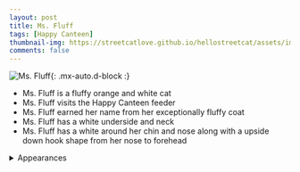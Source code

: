 ```yaml
---
layout: post
title: Ms. Fluff
tags: [Happy Canteen]
thumbnail-img: https://streetcatlove.github.io/hellostreetcat/assets/img/ms_fluff.png
comments: false
---
```


![Ms. Fluff](https://streetcatlove.github.io/hellostreetcat/assets/img/ms_fluff.png){: .mx-auto.d-block :}

* Ms. Fluff is a fluffy orange and white cat
* Ms. Fluff visits the Happy Canteen feeder
* Ms. Fluff earned her name from her exceptionally fluffy coat 
* Ms. Fluff has a white underside and neck
* Ms. Fluff has a white around her chin and nose along with a upside down hook shape from her nose to forehead

<details>
<summary>Appearances</summary>
<ul>
  <li><a href="https://youtu.be/-LLy1NVZw3g?si=iXsXNjGoDCheB775&t=17340">8/25/24 20:53</a></li>
  <li><a href="https://youtu.be/RzMebKW08rY?si=KMRkBDm2_q-G3sXD&t=64">9/7/24 23:56</a></li>
	<li><a href="https://youtu.be/3_Zb5keRhdE?si=SAOwMWsCN1wDZmS6&t=28672">11/3/2024 22:53</a></li>
	<li><a href="https://youtu.be/IZYnDqvXZZ4?si=T-8ZXCI2_Jl-gtpE&t=941">11/16/2024 13:19</a></li>
</ul>
</details>
